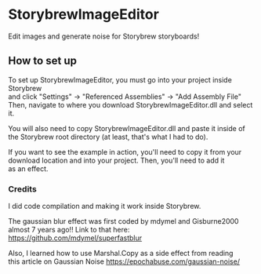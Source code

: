 # StorybrewImageEditor
 Edit images and generate noise for Storybrew storyboards!

## How to set up
 To set up StorybrewImageEditor, you must go into your project inside Storybrew   
 and click "Settings" -> "Referenced Assemblies" -> "Add Assembly File"    
 Then, navigate to where you download StorybrewImageEditor.dll and select it.    

 You will also need to copy StorybrewImageEditor.dll and paste it inside of   
 the Storybrew root directory (at least, that's what I had to do).   

 If you want to see the example in action, you'll need to copy it from
 your download location and into your project. Then, you'll need to add it    
 as an effect.
### Credits
 I did code compilation and making it work inside Storybrew.  
    
 The gaussian blur effect was first coded by mdymel and Gisburne2000   
 almost 7 years ago!! Link to that here: https://github.com/mdymel/superfastblur

 Also, I learned how to use Marshal.Copy as a side effect from reading   
 this article on Gaussian Noise https://epochabuse.com/gaussian-noise/

